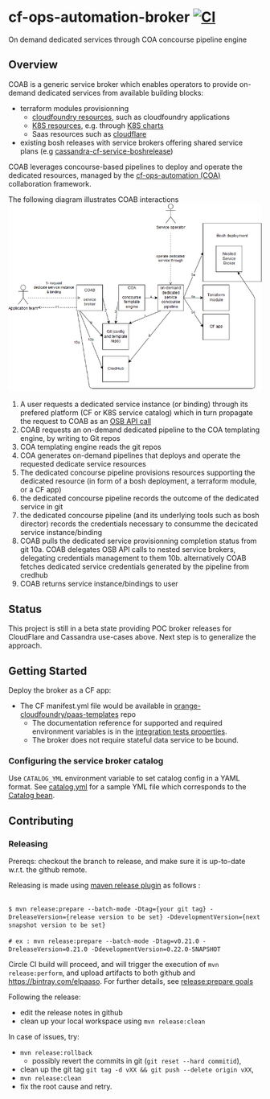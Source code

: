 # cf-ops-automation-broker [![CI](https://circleci.com/gh/orange-cloudfoundry/cf-ops-automation-broker.svg?style=shield&circle-token=:circle-token)](https://circleci.com/gh/orange-cloudfoundry/cf-ops-automation-broker)
On demand dedicated services through COA concourse pipeline engine

## Overview

COAB is a generic service broker which enables operators to provide on-demand dedicated services from available building blocks:
* terraform modules provisionning
   * [cloudfoundry resources](https://github.com/mevansam/terraform-provider-cf), such as cloudfoundry applications
   * [K8S resources](https://www.terraform.io/docs/providers/kubernetes/), e.g. through [K8S charts](https://github.com/mcuadros/terraform-provider-helm)
   * Saas resources such as [cloudflare](https://www.terraform.io/docs/providers/cloudflare/)
* existing bosh releases with service brokers offering shared service plans (e.g [cassandra-cf-service-boshrelease](https://github.com/orange-cloudfoundry/cassandra-cf-service-boshrelease/))

COAB leverages concourse-based pipelines to deploy and operate the dedicated resources, managed by the [cf-ops-automation (COA)](https://github.com/orange-cloudfoundry/cf-ops-automation) collaboration framework.

The following diagram illustrates COAB interactions
![Overview of COAB interactions](coab-overview.png)

1. A user requests a dedicated service instance (or binding) through its prefered platform (CF or K8S service catalog) which in turn propagate the request to COAB as an [OSB API call](https://github.com/openservicebrokerapi/servicebroker)
2. COAB requests an on-demand dedicated pipeline to the COA templating engine, by writing to Git repos
3. COA templating engine reads the git repos 
4. COA generates on-demand pipelines that deploys and operate the requested dedicate service resources
5. The dedicated concourse pipeline provisions resources supporting the dedicated resource (in form of a bosh deployment, a terraform module, or a CF app)
7. the dedicated concourse pipeline records the outcome of the dedicated service in git
8. the dedicated concourse pipeline (and its underlying tools such as bosh director) records the credentials necessary to consumme the decicated service instance/binding
9. COAB pulls the dedicated service provisionning completion status from git
10a. COAB delegates OSB API calls to nested service brokers, delegating credentials management to them
10b. alternatively COAB fetches dedicated service credentials generated by the pipeline from credhub
11. COAB returns service instance/bindings to user





## Status

This project is still in a beta state providing POC broker releases for CloudFlare and Cassandra use-cases above. Next step is to generalize the approach.

## Getting Started

Deploy the broker as a CF app:
* The CF manifest.yml file would be available in [orange-cloudfoundry/paas-templates](https://github.com/orange-cloudfoundry/paas-templates) repo
   * The documentation reference for supported and required environment variables is in the [integration tests properties](cf-ops-automation-bosh-broker/src/test/resources/application.properties). 
   * The broker does not require stateful data service to be bound. 

### Configuring the service broker catalog

Use `CATALOG_YML` environment variable to set catalog config in a YAML format. See [catalog.yml](cf-ops-automation-sample-broker/catalog.yml) for a sample YML file which corresponds to the [Catalog bean](https://github.com/spring-cloud/spring-cloud-open-service-broker/blob/v1.0.2.RELEASE/src/main/java/org/springframework/cloud/servicebroker/model/Catalog.java).

## Contributing

 ### Releasing

Prereqs: checkout the branch to release, and make sure it is up-to-date w.r.t. the github remote.
 
Releasing is made using [maven release plugin](http://maven.apache.org/maven-release/maven-release-plugin/) as follows :
 
 ```shell
 
 $ mvn release:prepare --batch-mode -Dtag={your git tag} -DreleaseVersion={release version to be set} -DdevelopmentVersion={next snapshot version to be set}
 
 # ex : mvn release:prepare --batch-mode -Dtag=v0.21.0 -DreleaseVersion=0.21.0 -DdevelopmentVersion=0.22.0-SNAPSHOT
 
 ```
 
 Circle CI build will proceed, and will trigger the execution of `mvn release:perform`, and upload artifacts to both github and https://bintray.com/elpaaso. For further details, see [release:prepare goals](http://maven.apache.org/maven-release/maven-release-plugin/prepare-mojo.html)

Following the release:
- edit the release notes in github
- clean up your local workspace using `mvn release:clean`

In case of issues, try:
* `mvn release:rollback` 
    * possibly revert the commits in git (`git reset --hard commitid`), 
* clean up the git tag `git tag -d vXX && git push --delete origin vXX`, 
* `mvn release:clean`
* fix the root cause and retry.
 
